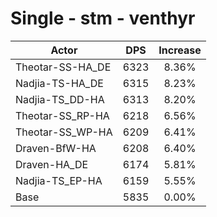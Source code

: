 # Single - stm - venthyr
| Actor | DPS | Increase |
|---|:---:|:---:|
|Theotar-SS-HA_DE|6323|8.36%|
|Nadjia-TS-HA_DE|6315|8.23%|
|Nadjia-TS_DD-HA|6313|8.20%|
|Theotar-SS_RP-HA|6218|6.56%|
|Theotar-SS_WP-HA|6209|6.41%|
|Draven-BfW-HA|6208|6.40%|
|Draven-HA_DE|6174|5.81%|
|Nadjia-TS_EP-HA|6159|5.55%|
|Base|5835|0.00%|
